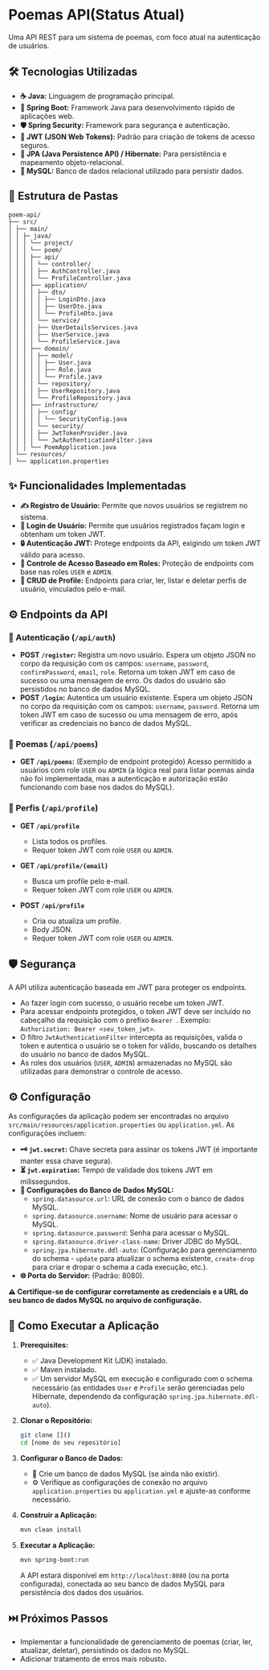 # Poemas API(Status Atual)

Uma API REST para um sistema de poemas, com foco atual na autenticação de usuários.

## 🛠️ Tecnologias Utilizadas

* **☕ Java:** Linguagem de programação principal.
* **🌱 Spring Boot:** Framework Java para desenvolvimento rápido de aplicações web.
* **🛡️ Spring Security:** Framework para segurança e autenticação.
* **🔑 JWT (JSON Web Tokens):** Padrão para criação de tokens de acesso seguros.
* **💾 JPA (Java Persistence API) / Hibernate:** Para persistência e mapeamento objeto-relacional.
* **🐬 MySQL:** Banco de dados relacional utilizado para persistir dados.

## 📂 Estrutura de Pastas
```
poem-api/
├── src/
│ ├── main/
│ │ ├─ java/
│ │ │ └── project/
│ │ │ └── poem/
│ │ │ ├── api/
│ │ │ │ └── controller/
│ │ │ │ ├── AuthController.java
│ │ │ │ └── ProfileController.java
│ │ │ ├── application/
│ │ │ │ ├── dto/
│ │ │ │ │ ├── LoginDto.java
│ │ │ │ │ ├── UserDto.java
│ │ │ │ │ └── ProfileDto.java
│ │ │ │ └── service/
│ │ │ │ ├── UserDetailsServices.java
│ │ │ │ ├── UserService.java
│ │ │ │ └── ProfileService.java
│ │ │ ├── domain/
│ │ │ │ ├── model/
│ │ │ │ │ ├── User.java
│ │ │ │ │ ├── Role.java
│ │ │ │ │ └── Profile.java
│ │ │ │ └── repository/
│ │ │ │ ├── UserRepository.java
│ │ │ │ └── ProfileRepository.java
│ │ │ ├── infrastructure/
│ │ │ │ ├── config/
│ │ │ │ │ └── SecurityConfig.java
│ │ │ │ └── security/
│ │ │ │ ├── JwtTokenProvider.java
│ │ │ │ └── JwtAuthenticationFilter.java
│ │ │ └── PoemApplication.java
│ └── resources/
│ └── application.properties

```
## ✨ Funcionalidades Implementadas

* **✍️ Registro de Usuário:** Permite que novos usuários se registrem no sistema.  
* **🚪 Login de Usuário:** Permite que usuários registrados façam login e obtenham um token JWT.  
* **🔒 Autenticação JWT:** Protege endpoints da API, exigindo um token JWT válido para acesso.  
* **🚦 Controle de Acesso Baseado em Roles:** Proteção de endpoints com base nas roles `USER` e `ADMIN`.  
* **👤 CRUD de Profile:** Endpoints para criar, ler, listar e deletar perfis de usuário, vinculados pelo e-mail.

## ⚙️ Endpoints da API

### 🔑 Autenticação (`/api/auth`)

* **POST `/register`:** Registra um novo usuário. Espera um objeto JSON no corpo da requisição com os campos: `username`, `password`, `confirmPassword`, `email`, `role`. Retorna um token JWT em caso de sucesso ou uma mensagem de erro. Os dados do usuário são persistidos no banco de dados MySQL.
* **POST `/login`:** Autentica um usuário existente. Espera um objeto JSON no corpo da requisição com os campos: `username`, `password`. Retorna um token JWT em caso de sucesso ou uma mensagem de erro, após verificar as credenciais no banco de dados MySQL.

### 📜 Poemas (`/api/poems`)

* **GET `/api/poems`:** (Exemplo de endpoint protegido) Acesso permitido a usuários com role `USER` ou `ADMIN` (a lógica real para listar poemas ainda não foi implementada, mas a autenticação e autorização estão funcionando com base nos dados do MySQL).

### 👤 Perfis (`/api/profile`)

* **GET `/api/profile`**  
  - Lista todos os profiles.  
  - Requer token JWT com role `USER` ou `ADMIN`.

* **GET `/api/profile/{email}`**  
  - Busca um profile pelo e-mail.  
  - Requer token JWT com role `USER` ou `ADMIN`.

* **POST `/api/profile`**  
  - Cria ou atualiza um profile.  
  - Body JSON.
  - Requer token JWT com role `USER` ou `ADMIN`.

## 🛡️ Segurança

A API utiliza autenticação baseada em JWT para proteger os endpoints.

* Ao fazer login com sucesso, o usuário recebe um token JWT.
* Para acessar endpoints protegidos, o token JWT deve ser incluído no cabeçalho da requisição com o prefixo `Bearer `. Exemplo: `Authorization: Bearer <seu_token_jwt>`.
* O filtro `JwtAuthenticationFilter` intercepta as requisições, valida o token e autentica o usuário se o token for válido, buscando os detalhes do usuário no banco de dados MySQL.
* As roles dos usuários (`USER`, `ADMIN`) armazenadas no MySQL são utilizadas para demonstrar o controle de acesso.

## ⚙️ Configuração

As configurações da aplicação podem ser encontradas no arquivo `src/main/resources/application.properties` ou `application.yml`. As configurações incluem:

* **🗝️ `jwt.secret`:** Chave secreta para assinar os tokens JWT (é importante manter essa chave segura).
* **⏳ `jwt.expiration`:** Tempo de validade dos tokens JWT em milissegundos.
* **💾 Configurações do Banco de Dados MySQL:**
    * `spring.datasource.url`: URL de conexão com o banco de dados MySQL.
    * `spring.datasource.username`: Nome de usuário para acessar o MySQL.
    * `spring.datasource.password`: Senha para acessar o MySQL.
    * `spring.datasource.driver-class-name`: Driver JDBC do MySQL.
    * `spring.jpa.hibernate.ddl-auto`: (Configuração para gerenciamento do schema - `update` para atualizar o schema existente, `create-drop` para criar e dropar o schema a cada execução, etc.).
* **🌐 Porta do Servidor:** (Padrão: 8080).

**⚠️ Certifique-se de configurar corretamente as credenciais e a URL do seu banco de dados MySQL no arquivo de configuração.**

## 🚀 Como Executar a Aplicação

1.  **Prerequisites:**
    * ✅ Java Development Kit (JDK) instalado.
    * ✅ Maven instalado.
    * ✅ Um servidor MySQL em execução e configurado com o schema necessário (as entidades `User` e `Profile` serão gerenciadas pelo Hibernate, dependendo da configuração `spring.jpa.hibernate.ddl-auto`).

2.  **Clonar o Repositório:**
    ```bash
    git clone []()
    cd [nome do seu repositório]
    ```

3.  **Configurar o Banco de Dados:**
    * 🐬 Crie um banco de dados MySQL (se ainda não existir).
    * ⚙️ Verifique as configurações de conexão no arquivo `application.properties` ou `application.yml` e ajuste-as conforme necessário.

4.  **Construir a Aplicação:**
    ```bash
    mvn clean install
    ```

5.  **Executar a Aplicação:**
    ```bash
    mvn spring-boot:run
    ```

    A API estará disponível em `http://localhost:8080` (ou na porta configurada), conectada ao seu banco de dados MySQL para persistência dos dados dos usuários.

## ⏭️ Próximos Passos

* Implementar a funcionalidade de gerenciamento de poemas (criar, ler, atualizar, deletar), persistindo os dados no MySQL.
* Adicionar tratamento de erros mais robusto.